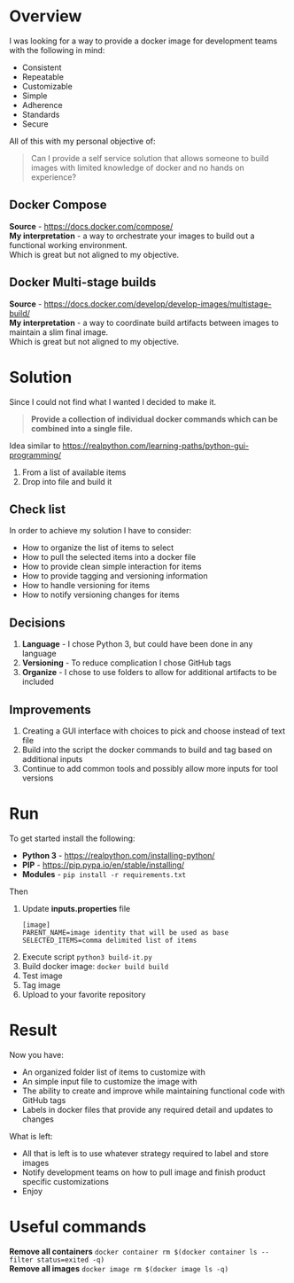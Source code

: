 # Overview

I was looking for a way to provide a docker image for development teams with the following in mind:
* Consistent  
* Repeatable  
* Customizable  
* Simple  
* Adherence  
* Standards  
* Secure  

All of this with my personal objective of:  
> Can I provide a self service solution that allows someone to build images with limited knowledge of docker and no hands on experience?  

## Docker Compose
__Source__ - https://docs.docker.com/compose/  
__My interpretation__ - a way to orchestrate your images to build out a functional working environment.  
Which is great but not aligned to my objective.  

## Docker Multi-stage builds
__Source__ - https://docs.docker.com/develop/develop-images/multistage-build/  
__My interpretation__ - a way to coordinate build artifacts between images to maintain a slim final image.  
Which is great but not aligned to my objective.  

# Solution
Since I could not find what I wanted I decided to make it.  
> __Provide a collection of individual docker commands which can be combined into a single file.__  

Idea similar to https://realpython.com/learning-paths/python-gui-programming/  
1. From a list of available items  
1. Drop into file and build it  

## Check list
In order to achieve my solution I have to consider:  
* How to organize the list of items to select  
* How to pull the selected items into a docker file  
* How to provide clean simple interaction for items  
* How to provide tagging and versioning information  
* How to handle versioning for items  
* How to notify versioning changes for items  

## Decisions
1. __Language__ - I chose Python 3, but could have been done in any language  
1. __Versioning__ - To reduce complication I chose GitHub tags  
1. __Organize__ - I chose to use folders to allow for additional artifacts to be included  

## Improvements
1. Creating a GUI interface with choices to pick and choose instead of text file  
1. Build into the script the docker commands to build and tag based on additional inputs  
1. Continue to add common tools and possibly allow more inputs for tool versions  

# Run
To get started install the following:  
* __Python 3__ - https://realpython.com/installing-python/  
* __PIP__ - https://pip.pypa.io/en/stable/installing/  
* __Modules__ - `pip install -r requirements.txt`  

Then  
1. Update __inputs.properties__ file  
   ```  
   [image]  
   PARENT_NAME=image identity that will be used as base  
   SELECTED_ITEMS=comma delimited list of items  
   ```  
1. Execute script `python3 build-it.py`  
1. Build docker image: `docker build build`  
1. Test image  
1. Tag image  
1. Upload to your favorite repository  

# Result
Now you have:  
* An organized folder list of items to customize with  
* An simple input file to customize the image with  
* The ability to create and improve while maintaining functional code with GitHub tags  
* Labels in docker files that provide any required detail and updates to changes  

What is left:  
* All that is left is to use whatever strategy required to label and store images  
* Notify development teams on how to pull image and finish product specific customizations  
* Enjoy  

# Useful commands
__Remove all containers__ `docker container rm $(docker container ls --filter status=exited -q)`  
__Remove all images__ `docker image rm $(docker image ls -q)`  
